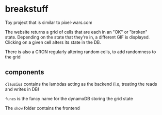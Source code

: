 # breakstuff

Toy project that is similar to pixel-wars.com

The website returns a grid of cells that are each in an "OK" or "broken" state. Depending on the state that they're in, a different GIF is displayed. Clicking on a given cell alters its state in the DB.

There is also a CRON regularly altering random cells, to add randomness to the grid

## components

`clausius` contains the lambdas acting as the backend (i.e, treating the reads and writes in DB)

`funes` is the fancy name for the dynamoDB storing the grid state

The `show` folder contains the frontend

